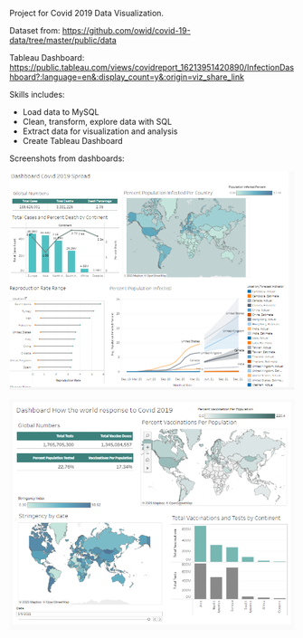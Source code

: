 Project for Covid 2019 Data Visualization.

Dataset from: https://github.com/owid/covid-19-data/tree/master/public/data

Tableau Dashboard: https://public.tableau.com/views/covidreport_16213951420890/InfectionDashboard?:language=en&:display_count=y&:origin=viz_share_link

Skills includes:
- Load data to MySQL
- Clean, transform, explore data with SQL
- Extract data for visualization and analysis
- Create Tableau Dashboard

Screenshots from dashboards:

![alt text](https://github.com/NgocHueLy/covid-data-visualization/blob/main/covid-spread-capture.png "Covid 2019 Spread")

![alt text](https://github.com/NgocHueLy/covid-data-visualization/blob/main/world-response-capture.png "How the world response to Covid 2019")




